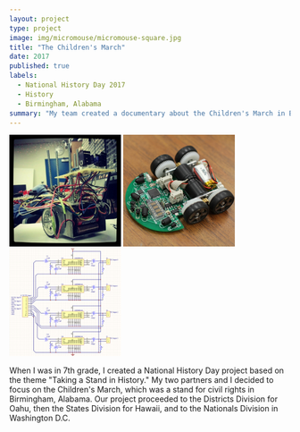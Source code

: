```yaml
---
layout: project
type: project
image: img/micromouse/micromouse-square.jpg
title: "The Children's March"
date: 2017
published: true
labels:
  - National History Day 2017
  - History
  - Birmingham, Alabama
summary: "My team created a documentary about the Children's March in Birmingham, Alabama, 1963."
---
```


<div class="text-center p-4">
  <img width="200px" src="../img/micromouse/micromouse-robot.png" class="img-thumbnail" >
  <img width="200px" src="../img/micromouse/micromouse-robot-2.jpg" class="img-thumbnail" >
  <img width="200px" src="../img/micromouse/micromouse-circuit.png" class="img-thumbnail" >
</div>

When I was in 7th grade, I created a National History Day project based on the theme "Taking a Stand in History." My two partners and I decided to focus on the Children's March, which was a stand for civil rights in Birmingham, Alabama. Our project proceeded to the Districts Division for Oahu, then the States Division for Hawaii, and to the Nationals Division in Washington D.C.
